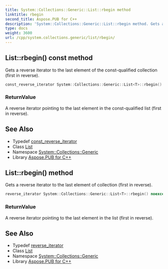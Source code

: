 ```yaml
---
title: System::Collections::Generic::List::rbegin method
linktitle: rbegin
second_title: Aspose.PUB for C++
description: 'System::Collections::Generic::List::rbegin method. Gets a reverse iterator to the last element of the const-qualified collection (first in reverse) in C++.'
type: docs
weight: 3600
url: /cpp/system.collections.generic/list/rbegin/
---
```

## List::rbegin() const method


Gets a reverse iterator to the last element of the const-qualified collection (first in reverse).

```cpp
const_reverse_iterator System::Collections::Generic::List<T>::rbegin() const noexcept
```


### ReturnValue

A reverse iterator pointing to the last element in the const-qualified list (first in reverse).

## See Also

* Typedef [const_reverse_iterator](../const_reverse_iterator/)
* Class [List](../)
* Namespace [System::Collections::Generic](../../)
* Library [Aspose.PUB for C++](../../../)
## List::rbegin() method


Gets a reverse iterator to the last element of collection (first in reverse).

```cpp
reverse_iterator System::Collections::Generic::List<T>::rbegin() noexcept
```


### ReturnValue

A reverse iterator pointing to the last element in the list (first in reverse).

## See Also

* Typedef [reverse_iterator](../reverse_iterator/)
* Class [List](../)
* Namespace [System::Collections::Generic](../../)
* Library [Aspose.PUB for C++](../../../)
